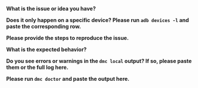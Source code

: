 <!-- *Before creating an issue please make sure you are using the latest version of dmc.* -->

**What is the issue or idea you have?**

**Does it only happen on a specific device? Please run `adb devices -l` and paste the corresponding row.**

**Please provide the steps to reproduce the issue.**

**What is the expected behavior?**

**Do you see errors or warnings in the `dmc local` output? If so, please paste them or the full log here.**

**Please run `dmc doctor` and paste the output here.**
